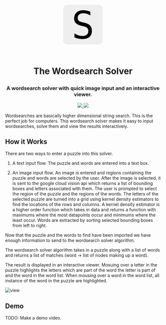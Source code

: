 <h1 align='center'>
  <a href='https://solver.0xcaff.me'>
    <img src='./assets/favicon.png' height='128' />
  </a>

  <br />
  <br />

  The Wordsearch Solver
</h1>

<h3 align='center'>
  A wordsearch solver with quick image input and an interactive viewer.
</h3>

<p align='center'>
  <a href='https://travis-ci.org/0xcaff/wordsearch'>
    <img src='https://travis-ci.org/0xcaff/wordsearch.svg?branch=master' />
  </a>

  <a href='https://solver.0xcaff.me'>
    <img src='https://img.shields.io/badge/view-live-brightgreen.svg' />
  </a>
</p>

Wordsearches are basically higher dimensional string search. This is the perfect
job for computers. This wordsearch solver makes it easy to input wordsearches,
solve them and view the results interactively.

How it Works
------------

There are two ways to enter a puzzle into this solver.

1. A text input flow. The puzzle and words are entered into a text box.

2. An image input flow. An image is entered and regions containing the puzzle
   and words are selected by the user. After the image is selected, it is sent
   to the google cloud vision api which returns a list of bounding boxes and
   letters associated with them. The user is prompted to select the region of
   the puzzle and the regions of the words. The letters of the selected puzzle
   are turned into a grid using kernel density estimators to find the locations
   of the rows and columns. A kernel density estimator is a higher order
   function which takes in data and returns a function with maximums where the
   most datapoints occur and minimums where the least occur. Words are extracted
   by sorting selected bounding boxes from left to right.

Now that the puzzle and the words to find have been imported we have enough
information to send to the wordsearch solver algorithm.

The wordsearch solver algorithm takes in a puzzle along with a list of words and
returns a list of matches (word -> list of nodes making up a word).

The result is displayed in an interactive viewer. Mosuing over a letter in the
puzzle highlights the letters which are part of the word the letter is part of
and the word in the word list. When mousing over a word in the word list, all
instance of the word in the puzzle are highlighted.

![view][view]

Demo
----

TODO: Make a demo video.

[view]: https://solver.0xcaff.me/screenshots/view.png
